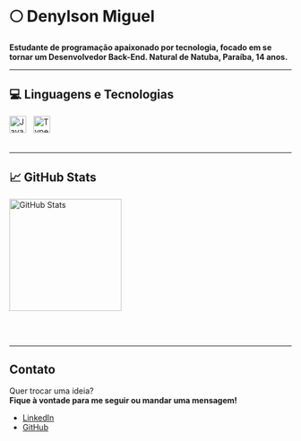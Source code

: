 # 🌕 Denylson Miguel

**Estudante de programação apaixonado por tecnologia, focado em se tornar um Desenvolvedor Back-End. Natural de Natuba, Paraíba, 14 anos.**

---

## 💻 Linguagens e Tecnologias

<div>
<img 
    align="left" 
    alt="JavaScript" 
    title="JavaScript"
    width="30px" 
    style="padding-right: 10px;" 
    src="https://cdn.jsdelivr.net/gh/devicons/devicon@latest/icons/javascript/javascript-original.svg" 
/>
<img 
    align="left" 
    alt="TypeScript" 
    title="TypeScript"
    width="30px" 
    style="padding-right: 10px;" 
    src="https://cdn.jsdelivr.net/gh/devicons/devicon@latest/icons/typescript/typescript-original.svg" 
/>
</div>

<br><br><br>

---

## 📈 GitHub Stats

<img 
    alt="GitHub Stats" 
    height="200" 
    src="https://github-readme-stats.vercel.app/api/top-langs/?username=DenylsonMiguel&theme=tokyonight&layout=compact&custom_title=Tecnologias&langs_count=1" 
/>

<br><br>

---

## Contato

Quer trocar uma ideia?  
**Fique à vontade para me seguir ou mandar uma mensagem!**  

- [LinkedIn](https://www.linkedin.com/in/denylson-miguel-gervasio-pereira-13148836b/)  
- [GitHub](https://github.com/DenylsonMiguel)
